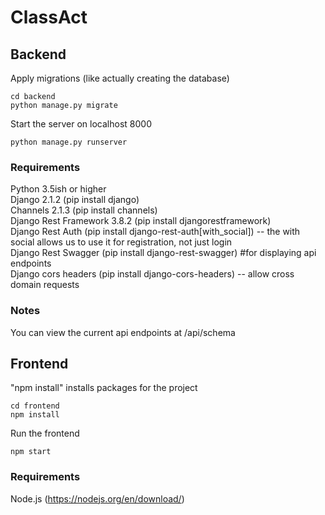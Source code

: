 # ClassAct

## Backend

Apply migrations (like actually creating the database)
```
cd backend  
python manage.py migrate
```
Start the server on localhost 8000
```
python manage.py runserver
```

### Requirements
Python 3.5ish or higher  
Django 2.1.2 (pip install django)  
Channels 2.1.3 (pip install channels)  
Django Rest Framework 3.8.2 (pip install djangorestframework)  
Django Rest Auth (pip install django-rest-auth[with_social]) -- the with social allows us to use it for registration, not just login  
Django Rest Swagger (pip install django-rest-swagger) #for displaying api endpoints  
Django cors headers (pip install django-cors-headers) -- allow cross domain requests  

### Notes
You can view the current api endpoints at /api/schema

## Frontend

"npm install" installs packages for the project
```
cd frontend  
npm install
```
Run the frontend
```
npm start
```


### Requirements
Node.js (https://nodejs.org/en/download/)
